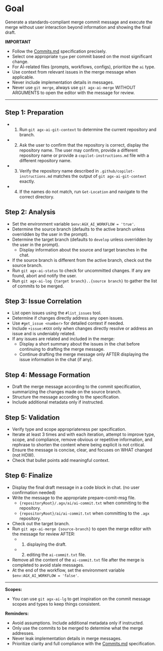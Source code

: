 # Goal
Generate a standards-compliant merge commit message and execute the merge without user interaction beyond information and showing the final draft.

**IMPORTANT**
- Follow the [Commits.md](../docs/conventions/Commits.md) specification precisely.
- Select one appropriate `type` per commit based on the most significant change.
- For AI-related files (prompts, workflows, configs), prioritize the `ai` type.
- Use context from relevant issues in the merge message when applicable.
- Never include implementation details in messages.
- Never use `git merge`, always use `git agx-ai-merge` WITHOUT ARGUMENTS to open the editor with the message for review.

---

## Step 1: Preparation

- 1. Run `git agx-ai-git-context` to determine the current repository and branch.
- 2. Ask the user to confirm that the repository is correct, display the repository name.
  The user may confirm, provide a different repository name or provide a `copilot-instructions.md` file with a different repository name.
- 3. Verify the repository name described in `.github/copilot-instructions.md` matches the output of `git agx-ai-git-context` exactly.
- 4. If the names do not match, run `Get-Location` and navigate to the correct directory.

## Step 2: Analysis
- Set the environment variable `$env:AGX_AI_WORKFLOW = 'true'`.
- Determine the source branch (defaults to the active branch unless overridden by the user in the prompt).
- Determine the target branch (defaults to `develop` unless overridden by the user in the prompt).
  - Display information about the source and target branches in the chat.
- If the source branch is different from the active branch, check out the source branch.
- Run `git agx-ai-status` to check for uncommitted changes. If any are found, abort and notify the user.
- Run `git agx-ai-log {target branch}..{source branch}` to gather the list of commits to be merged.

## Step 3: Issue Correlation
- List open issues using the `#list_issues` tool.
- Determine if changes directly address any open issues.
- Use `#get_issue <number>` for detailed context if needed.
- Include `+issue:#XXX` only when changes directly resolve or address an issue and is undeniably related.
- If any issues are related and included in the merge:
  - Display a short summary about the issues in the chat before continuing to drafting the merge message.
  - Continue drafting the merge message only AFTER displaying the issue information in the chat (if any).

## Step 4: Message Formation
- Draft the merge message according to the commit specification, summarizing the changes made on the source branch.
- Structure the message according to the specification.
- Include additional metadata only if instructed.

## Step 5: Validation
- Verify type and scope appropriateness per specification.
- Iterate at least 3 times and with each iteration, attempt to improve type, scope, and compliance,
remove obvious or repetitive information, and rephrase to shorten the content where being explicit is not critical.
- Ensure the message is concise, clear, and focuses on WHAT changed (not HOW).
- Check that bullet points add meaningful context.

## Step 6: Finalize
- Display the final draft message in a code block in chat. (no user confirmation needed)
- Write the message to the appropriate prepare-comit-msg file.
    - `{repositoryRoot}/.agx/ai/ai-commit.txt` when commiting to the repository.
    - `{repositoryRoot}/ai/ai-commit.txt` when committing to the `.agx` repository.
- Check out the target branch.
- Run `git agx-ai-merge {source-branch}` to open the merge editor with the message for review AFTER:
    - 1. displaying the draft.
    - 2. editing the `ai-commit.txt` file.
- Remove all the content of the `ai-commit.txt` file after the merge is completed to avoid stale messages.
- At the end of the workflow, set the environment variable `$env:AGX_AI_WORKFLOW = 'false'`.

---

**Scopes:**
- You can use `git agx-ai-lg` to get inspiration on the commit message scopes and types to keep things consistent.

**Reminders:**
- Avoid assumptions. Include additional metadata only if instructed.
- Only use the commits to be merged to determine what the merge addresses.
- Never leak implementation details in merge messages.
- Prioritize clarity and full compliance with the [Commits.md](../../.agx/docs/conventions/Commits.md) specification.
